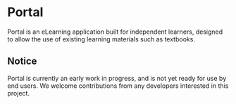 # Portal

Portal is an eLearning application built for independent learners, designed to allow the use of existing learning materials such as textbooks.

## Notice

Portal is currently an early work in progress, and is not yet ready for use by end users. We welcome contributions from any developers interested in this project.